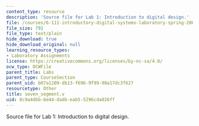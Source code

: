 ```yaml
---
content_type: resource
description: 'Source file for Lab 1: Introduction to digital design.'
file: /courses/6-111-introductory-digital-systems-laboratory-spring-2006/8c9a4dbb6e44dadbeab55296cda026ff_seven_segment.v
file_size: 791
file_type: text/plain
hide_download: true
hide_download_original: null
learning_resource_types:
- Laboratory Assignments
license: https://creativecommons.org/licenses/by-nc-sa/4.0/
ocw_type: OCWFile
parent_title: Labs
parent_type: CourseSection
parent_uid: b07a1209-db13-f696-9f99-98a17dc3f627
resourcetype: Other
title: seven_segment.v
uid: 8c9a4dbb-6e44-dadb-eab5-5296cda026ff
---
```

Source file for Lab 1: Introduction to digital design.